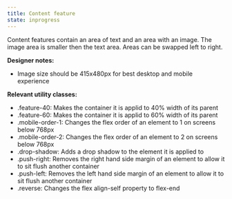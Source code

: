 ```yaml
---
title: Content feature
state: inprogress
---
```


Content features contain an area of text and an area with an image. The image area is smaller then the text area. Areas can be swapped left to right.

**Designer notes:**
- Image size should be 415x480px for best desktop and mobile experience

**Relevant utility classes:**
- .feature-40: Makes the container it is applid to 40% width of its parent
- .feature-60: Makes the container it is applid to 60% width of its parent
- .mobile-order-1: Changes the flex order of an element to 1 on screens below 768px
- .mobile-order-2: Changes the flex order of an element to 2 on screens below 768px
- .drop-shadow: Adds a drop shadow to the element it is applied to
- .push-right: Removes the right hand side margin of an element to allow it to sit flush another container
- .push-left: Removes the left hand side margin of an element to allow it to sit flush another container
- .reverse: Changes the flex align-self property to flex-end